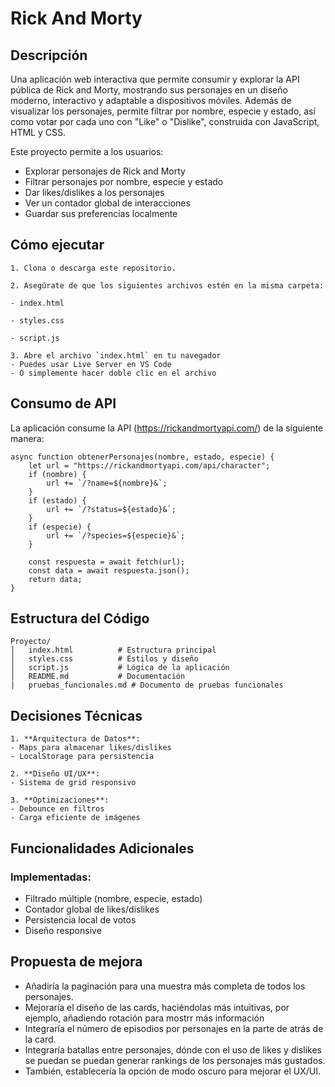 # Rick And Morty

## Descripción

Una aplicación web interactiva que permite consumir y explorar la API pública de Rick and Morty, mostrando sus personajes en un diseño moderno, interactivo y adaptable a dispositivos móviles. Además de visualizar los personajes, permite filtrar por nombre, especie y estado, así como votar por cada uno con "Like" o "Dislike", construida con JavaScript, HTML y CSS. 

Este proyecto permite a los usuarios:
- Explorar personajes de Rick and Morty
- Filtrar personajes por nombre, especie y estado
- Dar likes/dislikes a los personajes
- Ver un contador global de interacciones
- Guardar sus preferencias localmente

## Cómo ejecutar

    1. Clona o descarga este repositorio.

    2. Asegúrate de que los siguientes archivos estén en la misma carpeta:

    - index.html

    - styles.css

    - script.js

    3. Abre el archivo `index.html` en tu navegador
    - Puedes usar Live Server en VS Code
    - O simplemente hacer doble clic en el archivo

## Consumo de API

La aplicación consume la API (https://rickandmortyapi.com/) de la siguiente manera:

```
async function obtenerPersonajes(nombre, estado, especie) {
    let url = "https://rickandmortyapi.com/api/character";
    if (nombre) {
        url += `/?name=${nombre}&`;
    }
    if (estado) {
        url += `/?status=${estado}&`;
    }
    if (especie) {
        url += `/?species=${especie}&`;
    }

    const respuesta = await fetch(url);
    const data = await respuesta.json();
    return data;
}
```

## Estructura del Código

```
Proyecto/
│   index.html          # Estructura principal
│   styles.css          # Estilos y diseño
│   script.js           # Lógica de la aplicación
│   README.md           # Documentación
|   pruebas_funcionales.md # Documento de pruebas funcionales

```

## Decisiones Técnicas


    1. **Arquitectura de Datos**:
    - Maps para almacenar likes/dislikes
    - LocalStorage para persistencia

    2. **Diseño UI/UX**:
    - Sistema de grid responsivo

    3. **Optimizaciones**:
    - Debounce en filtros
    - Carga eficiente de imágenes

## Funcionalidades Adicionales

### Implementadas:
 - Filtrado múltiple (nombre, especie, estado)
 - Contador global de likes/dislikes
 - Persistencia local de votos
 - Diseño responsive

## Propuesta de mejora 
 - Añadiría la paginación para una muestra más completa de todos los personajes.
 - Mejoraría el diseño de las cards, haciéndolas más intuitivas, por ejemplo, añadiendo rotación para mostrr más información
 - Integraría el número de episodios por personajes en la parte de atrás de la card.
 - Integraría batallas entre personajes, dónde con el uso de likes y dislikes se puedan se puedan generar rankings de los personajes más gustados. 
 - También, establecería la opción de modo oscuro para mejorar el UX/UI.
